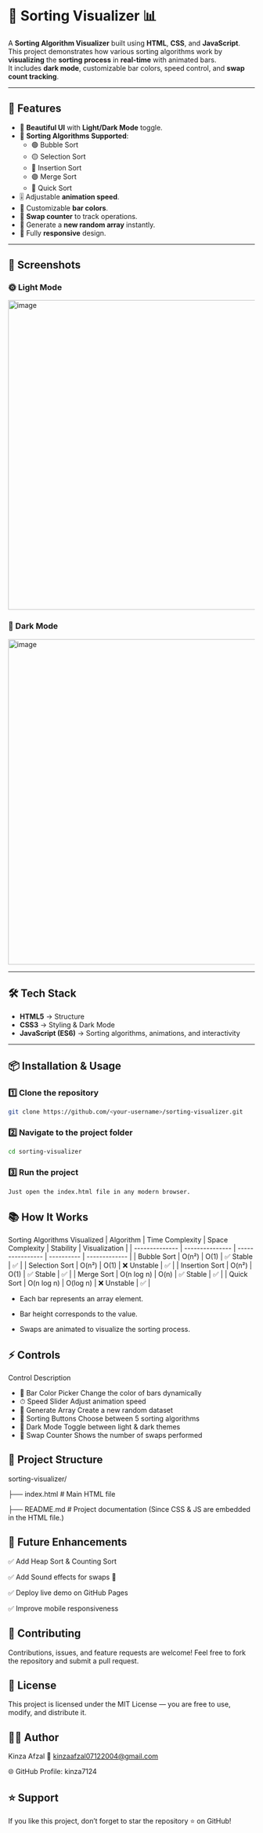 # 🎨 Sorting Visualizer 📊

A **Sorting Algorithm Visualizer** built using **HTML**, **CSS**, and **JavaScript**.  
This project demonstrates how various sorting algorithms work by **visualizing** the **sorting process** in **real-time** with animated bars.  
It includes **dark mode**, customizable bar colors, speed control, and **swap count tracking**.

---

## 🌟 Features

- 🎨 **Beautiful UI** with **Light/Dark Mode** toggle.
- 🔄 **Sorting Algorithms Supported**:
  - 🟢 Bubble Sort
  - 🟡 Selection Sort
  - 🔵 Insertion Sort
  - 🟣 Merge Sort
  - 🔴 Quick Sort
- 🎚️ Adjustable **animation speed**.
- 🎨 Customizable **bar colors**.
- 🔢 **Swap counter** to track operations.
- 🔀 Generate a **new random array** instantly.
- 📱 Fully **responsive** design.

---

## 📸 Screenshots

### 🌞 Light Mode
<img width="1412" height="631" alt="image" src="https://github.com/user-attachments/assets/72aa6caf-1662-4197-bcb8-2638b72abdf7" />

### 🌚 Dark Mode
<img width="1408" height="663" alt="image" src="https://github.com/user-attachments/assets/20285e06-725c-4346-b52c-54cfc4c89a01" />

---

## 🛠️ Tech Stack

- **HTML5** → Structure  
- **CSS3** → Styling & Dark Mode  
- **JavaScript (ES6)** → Sorting algorithms, animations, and interactivity  

---

## 📦 Installation & Usage

### 1️⃣ **Clone the repository**
```bash
git clone https://github.com/<your-username>/sorting-visualizer.git
```

### 2️⃣ Navigate to the project folder   
```bash
cd sorting-visualizer
```

### 3️⃣ Run the project
```bash
Just open the index.html file in any modern browser.
```

## 📚 How It Works
Sorting Algorithms Visualized
| Algorithm      | Time Complexity | Space Complexity | Stability  | Visualization |
| -------------- | --------------- | ---------------- | ---------- | ------------- |
| Bubble Sort    | O(n²)           | O(1)             | ✅ Stable   | ✅             |
| Selection Sort | O(n²)           | O(1)             | ❌ Unstable | ✅             |
| Insertion Sort | O(n²)           | O(1)             | ✅ Stable   | ✅             |
| Merge Sort     | O(n log n)      | O(n)             | ✅ Stable   | ✅             |
| Quick Sort     | O(n log n)      | O(log n)         | ❌ Unstable | ✅             |

- Each bar represents an array element.

- Bar height corresponds to the value.

- Swaps are animated to visualize the sorting process.

## ⚡ Controls
Control	Description
- 🎨 Bar Color Picker	Change the color of bars dynamically
- ⏱ Speed Slider	Adjust animation speed
- 🔄 Generate Array	Create a new random dataset
- 🔀 Sorting Buttons	Choose between 5 sorting algorithms
- 🌙 Dark Mode	Toggle between light & dark themes
- 🔢 Swap Counter	Shows the number of swaps performed

## 📂 Project Structure
sorting-visualizer/

├── index.html       # Main HTML file

├── README.md        # Project documentation
(Since CSS & JS are embedded in the HTML file.)

## 🧠 Future Enhancements

✅ Add Heap Sort & Counting Sort

✅ Add Sound effects for swaps 🎵

✅ Deploy live demo on GitHub Pages

✅ Improve mobile responsiveness   

## 🤝 Contributing

Contributions, issues, and feature requests are welcome!
Feel free to fork the repository and submit a pull request.

## 📜 License

This project is licensed under the MIT License — you are free to use, modify, and distribute it.

## 👩‍💻 Author

Kinza Afzal 
📧 kinzaafzal07122004@gmail.com 

🌐 GitHub Profile: kinza7124

## ⭐ Support

If you like this project, don’t forget to star the repository ⭐ on GitHub!

